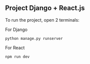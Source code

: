 ## Project Django + React.js

To run the project, open 2 terminals:

For Django

`python manage.py runserver`

For React

`npm run dev`

